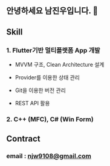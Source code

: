 ## 안녕하세요 남진우입니다. 👋

## Skill

### 1. Flutter기반 멀티플랫폼 App 개발

- MVVM 구조, Clean Architecture 설계

- Provider를 이용한 상태 관리

- Git을 이용한 버전 관리

- REST API 활용

### 2. C++ (MFC), C# (Win Form)


## Contract
### email : njw9108@gmail.com


<!--
**njw9108/njw9108** is a ✨ _special_ ✨ repository because its `README.md` (this file) appears on your GitHub profile.

Here are some ideas to get you started:

- 🔭 I’m currently working on ...
- 🌱 I’m currently learning ...
- 👯 I’m looking to collaborate on ...
- 🤔 I’m looking for help with ...
- 💬 Ask me about ...
- 📫 How to reach me: ...
- 😄 Pronouns: ...
- ⚡ Fun fact: ...
-->
